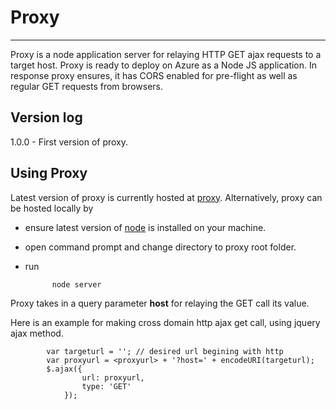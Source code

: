 # Proxy #
----------
Proxy is a node application server for relaying HTTP GET ajax requests to a target host. Proxy is ready to deploy on Azure as a Node JS application.
In response proxy ensures, it has CORS enabled for pre-flight as well as regular GET requests from browsers.


## Version log ##
1.0.0 - First version of proxy.

## Using Proxy ##
Latest version of proxy is currently hosted at [proxy](http://cproxy.azurewebsites.net/ "http://cproxy.azurewebsites.net/").
Alternatively, proxy can be hosted locally by

- ensure latest version of [node](https://nodejs.org/en/ "NodeJs") is installed on your machine.
  
- open command prompt and change directory to proxy root folder.

- run

			node server


Proxy takes in a query parameter **host** for relaying the GET call its value.

Here is an example for making cross domain http ajax get call, using jquery ajax method.

    	    var targeturl = ''; // desired url begining with http  
    		var proxyurl = <proxyurl> + '?host=' + encodeURI(targeturl);
    		$.ajax({
    				url: proxyurl,
    				type: 'GET'
    			});